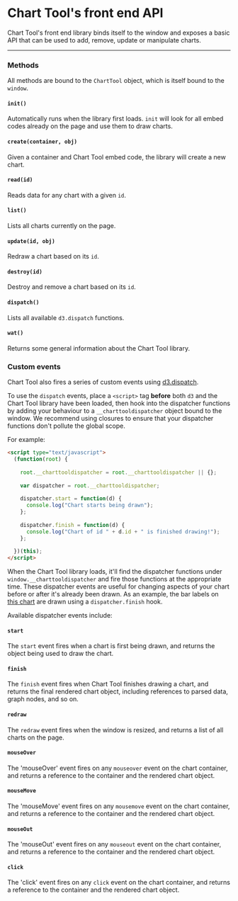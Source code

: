 # Chart Tool's front end API

Chart Tool's front end library binds itself to the window and exposes a basic API that can be used to add, remove, update or manipulate charts. 

----------
   
### Methods

All methods are bound to the `ChartTool` object, which is itself bound to the `window`.

#### `init()`

Automatically runs when the library first loads. `init` will look for all embed codes already on the page and use them to draw charts.


#### `create(container, obj)`

Given a container and Chart Tool embed code, the library will create a new chart.


#### `read(id)`

Reads data for any chart with a given `id`.


#### `list()`

Lists all charts currently on the page.


#### `update(id, obj)`

Redraw a chart based on its `id`.


#### `destroy(id)`

Destroy and remove a chart based on its `id`.


#### `dispatch()`

Lists all available `d3.dispatch` functions.


#### `wat()`

Returns some general information about the Chart Tool library.



### Custom events

Chart Tool also fires a series of custom events using [d3.dispatch](https://github.com/mbostock/d3/wiki/Internals#d3_dispatch). 

To use the `dispatch` events, place a `<script>` tag **before** both `d3` and the Chart Tool library have been loaded, then hook into the dispatcher functions by adding your behaviour to a `__charttooldispatcher` object bound to the window. We recommend using closures to ensure that your dispatcher functions don't pollute the global scope.

For example:

```html
<script type="text/javascript">
  (function(root) {
  
    root.__charttooldispatcher = root.__charttooldispatcher || {};
  
    var dispatcher = root.__charttooldispatcher;
  
    dispatcher.start = function(d) {
      console.log("Chart starts being drawn");
    };
  
    dispatcher.finish = function(d) {
      console.log("Chart of id " + d.id + " is finished drawing!");
    };
  
  })(this);
</script>
```

When the Chart Tool library loads, it'll find the dispatcher functions under `window.__charttooldispatcher` and fire those functions at the appropriate time. These dispatcher events are useful for changing aspects of your chart before or after it's already been drawn. As an example, the bar labels on [this chart](http://www.theglobeandmail.com/report-on-business/economy/currencies/how-148-currencies-fared-against-the-loonie-in-2015/article27994400/) are drawn using a `dispatcher.finish` hook.

Available dispatcher events include:


#### `start`

The `start` event fires when a chart is first being drawn, and returns the object being used to draw the chart.


#### `finish`

The `finish` event fires when Chart Tool finishes drawing a chart, and returns the final rendered chart object, including references to parsed data, graph nodes, and so on.


#### `redraw`

The `redraw` event fires when the window is resized, and returns a list of all charts on the page.


#### `mouseOver`

The 'mouseOver' event fires on any `mouseover` event on the chart container, and returns a reference to the container and the rendered chart object.


#### `mouseMove`

The 'mouseMove' event fires on any `mousemove` event on the chart container, and returns a reference to the container and the rendered chart object.


#### `mouseOut`

The 'mouseOut' event fires on any `mouseout` event on the chart container, and returns a reference to the container and the rendered chart object.


#### `click`

The 'click' event fires on any `click` event on the chart container, and returns a reference to the container and the rendered chart object.
